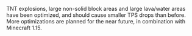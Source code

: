 TNT explosions, large non-solid block areas and large lava/water areas have been optimized, and should cause smaller TPS drops than before. More optimizations are planned for the near future, in combination with Minecraft 1.15.
